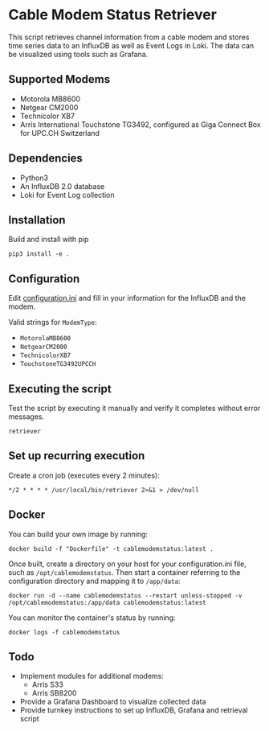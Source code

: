 # Cable Modem Status Retriever

This script retrieves channel information from a cable modem and stores time series data to an InfluxDB as well as Event Logs in Loki. The data can be visualized using tools such as Grafana.

## Supported Modems

* Motorola MB8600
* Netgear CM2000
* Technicolor XB7
* Arris International Touchstone TG3492, configured as Giga Connect Box for UPC.CH Switzerland

## Dependencies

* Python3
* An InfluxDB 2.0 database
* Loki for Event Log collection

## Installation

Build and install with pip

`pip3 install -e .`

## Configuration

Edit [configuration.ini](./configuration.ini) and fill in your information for the InfluxDB and the modem.

Valid strings for `ModemType`:

* `MotorolaMB8600`
* `NetgearCM2000`
* `TechnicolorXB7`
* `TouchstoneTG3492UPCCH`

## Executing the script

Test the script by executing it manually and verify it completes without error messages.

`retriever`

## Set up recurring execution

Create a cron job (executes every 2 minutes):

`*/2 * * * * /usr/local/bin/retriever 2>&1 > /dev/null`

## Docker

You can build your own image by running:

`docker build -f "Dockerfile" -t cablemodemstatus:latest .`

Once built, create a directory on your host for your configuration.ini file, such as `/opt/cablemodemstatus`. Then start a container referring to the configuration directory and mapping it to `/app/data`:

`docker run -d --name cablemodemstatus --restart unless-stopped -v /opt/cablemodemstatus:/app/data cablemodemstatus:latest`

You can monitor the container's status by running:

`docker logs -f cablemodemstatus`

## Todo

* Implement modules for additional modems:
  * Arris S33
  * Arris SB8200
* Provide a Grafana Dashboard to visualize collected data
* Provide turnkey instructions to set up InfluxDB, Grafana and retrieval script
